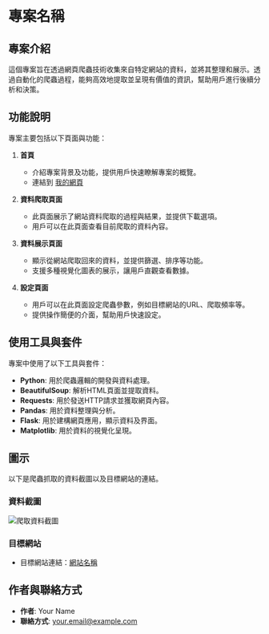 # 專案名稱

## 專案介紹
這個專案旨在透過網頁爬蟲技術收集來自特定網站的資料，並將其整理和展示。透過自動化的爬蟲過程，能夠高效地提取並呈現有價值的資訊，幫助用戶進行後續分析和決策。

## 功能說明
專案主要包括以下頁面與功能：

1. **首頁**
   - 介紹專案背景及功能，提供用戶快速瞭解專案的概覽。
   - 連結到 [我的網頁](http://example.com)

2. **資料爬取頁面**
   - 此頁面展示了網站資料爬取的過程與結果，並提供下載選項。
   - 用戶可以在此頁面查看目前爬取的資料內容。

3. **資料展示頁面**
   - 顯示從網站爬取回來的資料，並提供篩選、排序等功能。
   - 支援多種視覺化圖表的展示，讓用戶直觀查看數據。

4. **設定頁面**
   - 用戶可以在此頁面設定爬蟲參數，例如目標網站的URL、爬取頻率等。
   - 提供操作簡便的介面，幫助用戶快速設定。

## 使用工具與套件
專案中使用了以下工具與套件：

- **Python**: 用於爬蟲邏輯的開發與資料處理。
- **BeautifulSoup**: 解析HTML頁面並提取資料。
- **Requests**: 用於發送HTTP請求並獲取網頁內容。
- **Pandas**: 用於資料整理與分析。
- **Flask**: 用於建構網頁應用，顯示資料及界面。
- **Matplotlib**: 用於資料的視覺化呈現。

## 圖示
以下是爬蟲抓取的資料截圖以及目標網站的連結。

### 資料截圖
![爬取資料截圖](path_to_image.jpg)

### 目標網站
- 目標網站連結：[網站名稱](http://target-website.com)

## 作者與聯絡方式
- **作者**: Your Name
- **聯絡方式**: your.email@example.com
